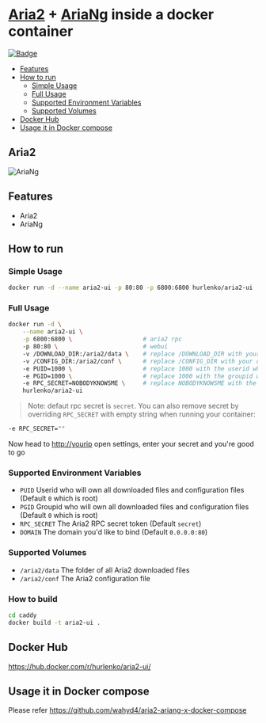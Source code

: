 # [Aria2](https://github.com/aria2/aria2) + [AriaNg](https://github.com/mayswind/AriaNg) inside a docker container

[![Badge](https://images.microbadger.com/badges/image/wahyd4/aria2-ui.svg)](https://microbadger.com/images/wahyd4/aria2-ui "kek")

- [Features](#features)
- [How to run](#how-to-run)
  - [Simple Usage](#simple-usage)
  - [Full Usage](#full-usage)
  - [Supported Environment Variables](#supported-environment-variables)
  - [Supported Volumes](#supported-volumes)
- [Docker Hub](#docker-hub)
- [Usage it in Docker compose](#usage-it-in-docker-compose)

## Aria2

![AriaNg](https://raw.githubusercontent.com/mayswind/AriaNg-WebSite/master/screenshots/desktop.png)

## Features

- Aria2
- AriaNg

## How to run

### Simple Usage

```bash
docker run -d --name aria2-ui -p 80:80 -p 6800:6800 hurlenko/aria2-ui
```

### Full Usage

```bash
docker run -d \
    --name aria2-ui \
    -p 6800:6800 \                    # aria2 rpc
    -p 80:80 \                        # webui
    -v /DOWNLOAD_DIR:/aria2/data \    # replace /DOWNLOAD_DIR with your download directory in your host.
    -v /CONFIG_DIR:/aria2/conf \      # replace /CONFIG_DIR with your configure directory in your host.
    -e PUID=1000 \                    # replace 1000 with the userid who will own all downloaded files and configuration files.
    -e PGID=1000 \                    # replace 1000 with the groupid who will own all downloaded files and configuration files.
    -e RPC_SECRET=NOBODYKNOWSME \     # replace NOBODYKNOWSME with the secret for access Aria2 RPC services.
    hurlenko/aria2-ui
```

> Note: defaut rpc secret is `secret`. You can also remove secret by overriding `RPC_SECRET` with empty string when running your container:

```bash
-e RPC_SECRET=""
```

Now head to <http://yourip> open settings, enter your secret and you're good to go

### Supported Environment Variables

- `PUID` Userid who will own all downloaded files and configuration files (Default `0` which is root)
- `PGID` Groupid who will own all downloaded files and configuration files (Default `0` which is root)
- `RPC_SECRET` The Aria2 RPC secret token (Default `secret`)
- `DOMAIN` The domain you'd like to bind (Default `0.0.0.0:80`)

### Supported Volumes

- `/aria2/data` The folder of all Aria2 downloaded files
- `/aria2/conf` The Aria2 configuration file

### How to build

```bash
cd caddy
docker build -t aria2-ui .
```

## Docker Hub

  <https://hub.docker.com/r/hurlenko/aria2-ui/>

## Usage it in Docker compose

  Please refer <https://github.com/wahyd4/aria2-ariang-x-docker-compose>
